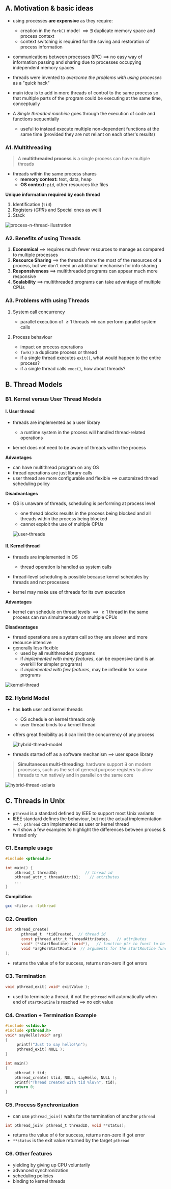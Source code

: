 ## A. Motivation & basic ideas
- using processes **are expensive** as they require:
	- creation in the `fork()` model $\implies \exists$ duplicate memory space and process context
	- context switching is required for the saving and restoration of process information

- communications between processes (IPC) $\implies$ no easy way of information passing and sharing due to processes occupying independent memory spaces

- threads were invented to *overcome the problems with using processes* as a "quick hack"

- main idea is to add in more threads of control to the same process so that multiple parts of the program could be executing at the same time, conceptually

- A *Single threaded machine* goes through the execution of code and functions sequentially
	- useful to instead execute multiple non-dependent functions at the same time (provided they are not reliant on each other's results)

### A1. Multithreading
> A **multithreaded process** is a single process can have multiple threads
- threads within the same process shares
	- **memory context:** text, data, heap
	- **OS context:** `pid`, other resources like files

**Unique information required by each thread**
1. Identification (`tid`)
2. Registers ($GPR$s and Special ones as well)
3. Stack

![process-n-thread-illustration](../assets/process-n-thread-illustration.png)

### A2. Benefits of using Threads
1. **Economical** $\implies$ requires much fewer resources to manage as compared to multiple processes
2. **Resource Sharing** $\implies$ the threads share the most of the resources of a process, but we don't need an additional mechanism for info sharing
3. **Responsiveness** $\implies$ multithreaded programs can appear much more responsive
4. **Scalability** $\implies$ multithreaded programs can take advantage of multiple CPUs

### A3. Problems with using Threads
1. System call concurrency
	- parallel execution of $\geq 1$ threads $\implies$ can perform parallel system calls

2. Process behaviour
	- impact on process operations
	- `fork()` a duplicate process or thread
	- if a single thread executes `exit()`, what would happen to the entire process?
	- if a single thread calls `exec()`, how about threads?

## B. Thread Models

### B1. Kernel versus User Thread Models
#### I. User thread
- threads are implemented as a user library
	- a runtime system in the process will handled thread-related operations
	
- kernel does not need to be aware of threads within the process

**Advantages**
- can have multithread program on any OS
- thread operations are just library calls
- user thread are more configurable and flexible $\implies$ customized thread scheduling policy

**Disadvantages**
- OS is unaware of threads, scheduling is performing at process level
	- one thread blocks results in the process being blocked and all threads within the process being blocked
	- cannot exploit the use of multiple CPUs

	![user-threads](../assets/user-threads.png)
#### II. Kernel thread
- threads are implemented in OS
	- thread operation is handled as system calls

- thread-level scheduling is possible because kernel schedules by threads and not processes

- kernel may make use of threads for its own execution

**Advantages**
- kernel can schedule on thread levels $\implies \geq 1$ thread in the same process can run simultaneously on multiple CPUs

**Disadvantages**
- thread operations are a system call so they are slower and more resource intensive
- generally less flexible
	- used by all multithreaded programs
	- if *implemented with many features*, can be expensive (and is an overkill for simpler programs)
	- if *implemented with few features*, may be inflexible for some programs

![kernel-thread](../assets/kernel-thread.png)

### B2. Hybrid Model
- has **both** user and kernel threads
	- OS schedule on kernel threads only
	- user thread binds to a kernel thread

- offers great flexibility as it can limit the concurrency of any process

	![hybrid-thread-model](../assets/hybrid-thread-model.png)

- threads started off as a software mechanism $\implies$ user space library

> **Simultaneous multi-threading:** hardware support $\exists$ on modern processes, such as the set of general purpose registers to allow threads to run natively and in parallel on the same core

![hybrid-thread-solaris](../assets/hybrid-thread-solaris.png)

## C. Threads in Unix
- `pthread` is a standard defined by IEEE to support most Unix variants
- IEEE standard defines the behaviour, but not the actual implementation $\implies \therefore \:$ `pthread` can implemented as user or kernel thread
- will show a few examples to highlight the differences between process & thread only
### C1. Example usage
```c
#include <pthread.h>

int main() {
	pthread_t threadId;            // thread id
	pthread_attr_t threadAttrib1;    // attributes
	...
}
```

**Compilation**
```bash
gcc <file>.c -lpthread
```
### C2. Creation
```c
int pthread_create(
       pthread_t  *tidCreated,  // thread id
       const pthread_attr_t *threadAttributes,   // attributes     
       void* (*startRoutine) (void*),   // function ptr to funct to be exec
       void *argForStartRoutine  // arguments for the startRoutine funct
);
```
- returns the value of `0` for success, returns non-zero if got errors
### C3. Termination
```c
void pthread_exit( void* exitValue );
```
- used to terminate a thread, if not the `pthread` will automatically when end of `startRoutine` is reached $\implies$ no exit value
### C4. Creation + Termination Example
```c
#include <stdio.h>
#include <pthread.h>
void* sayHello(void* arg)
{
     printf("Just to say hello!\n");
     pthread_exit( NULL );
}

int main()
{
    pthread_t tid;
    pthread_create( &tid, NULL, sayHello, NULL );
    printf("Thread created with tid %lu\n", tid);
    return 0;
}
```
### C5. Process Synchronization
- can use `pthread_join()` waits for the termination of another `pthread`
```c
int pthread_join( pthread_t threadID, void **status);
```
- returns the value of `0` for success, returns non-zero if got error
- `**status` is the exit value returned by the target `pthread`

### C6. Other features
- yielding by giving up CPU voluntarily
- advanced synchronization
- scheduling policies
- binding to kernel threads